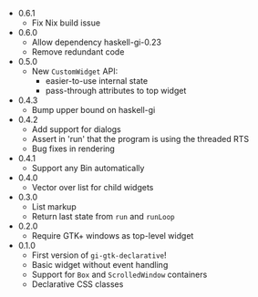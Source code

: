 * 0.6.1
    - Fix Nix build issue
* 0.6.0
    - Allow dependency haskell-gi-0.23
    - Remove redundant code
* 0.5.0
  - New `CustomWidget` API:
    - easier-to-use internal state
    - pass-through attributes to top widget
* 0.4.3
    - Bump upper bound on haskell-gi
* 0.4.2
    - Add support for dialogs
    - Assert in 'run' that the program is using the threaded RTS
    - Bug fixes in rendering
* 0.4.1
    - Support any Bin automatically
* 0.4.0
    - Vector over list for child widgets
* 0.3.0
    - List markup
    - Return last state from `run` and `runLoop`
* 0.2.0
    - Require GTK+ windows as top-level widget
* 0.1.0
    - First version of `gi-gtk-declarative`!
    - Basic widget without event handling
    - Support for `Box` and `ScrolledWindow` containers
    - Declarative CSS classes
